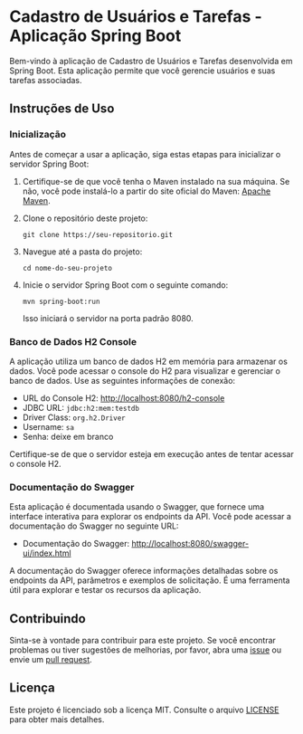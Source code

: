 # Cadastro de Usuários e Tarefas - Aplicação Spring Boot

Bem-vindo à aplicação de Cadastro de Usuários e Tarefas desenvolvida em Spring Boot. Esta aplicação permite que você gerencie usuários e suas tarefas associadas.

## Instruções de Uso

### Inicialização

Antes de começar a usar a aplicação, siga estas etapas para inicializar o servidor Spring Boot:

1. Certifique-se de que você tenha o Maven instalado na sua máquina. Se não, você pode instalá-lo a partir do site oficial do Maven: [Apache Maven](https://maven.apache.org/download.cgi).

2. Clone o repositório deste projeto:

   ```
   git clone https://seu-repositorio.git
   ```

3. Navegue até a pasta do projeto:

   ```
   cd nome-do-seu-projeto
   ```

4. Inicie o servidor Spring Boot com o seguinte comando:

   ```
   mvn spring-boot:run
   ```

   Isso iniciará o servidor na porta padrão 8080.

### Banco de Dados H2 Console

A aplicação utiliza um banco de dados H2 em memória para armazenar os dados. Você pode acessar o console do H2 para visualizar e gerenciar o banco de dados. Use as seguintes informações de conexão:

- URL do Console H2: [http://localhost:8080/h2-console](http://localhost:8080/h2-console)
- JDBC URL: `jdbc:h2:mem:testdb`
- Driver Class: `org.h2.Driver`
- Username: `sa`
- Senha: deixe em branco

Certifique-se de que o servidor esteja em execução antes de tentar acessar o console H2.

### Documentação do Swagger

Esta aplicação é documentada usando o Swagger, que fornece uma interface interativa para explorar os endpoints da API. Você pode acessar a documentação do Swagger no seguinte URL:

- Documentação do Swagger: [http://localhost:8080/swagger-ui/index.html](http://localhost:8080/swagger-ui/index.html)

A documentação do Swagger oferece informações detalhadas sobre os endpoints da API, parâmetros e exemplos de solicitação. É uma ferramenta útil para explorar e testar os recursos da aplicação.

## Contribuindo

Sinta-se à vontade para contribuir para este projeto. Se você encontrar problemas ou tiver sugestões de melhorias, por favor, abra uma [issue](https://github.com/seu-repositorio/issues) ou envie um [pull request](https://github.com/seu-repositorio/pulls).

## Licença

Este projeto é licenciado sob a licença MIT. Consulte o arquivo [LICENSE](LICENSE) para obter mais detalhes.
